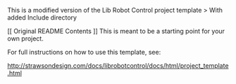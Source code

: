 This is a modified version of the Lib Robot Control project template
    > With added Include directory

[[ Original README Contents ]]
This is meant to be a starting point for your own project.

For full instructions on how to use this template, see:

<http://strawsondesign.com/docs/librobotcontrol/docs/html/project_template.html>
